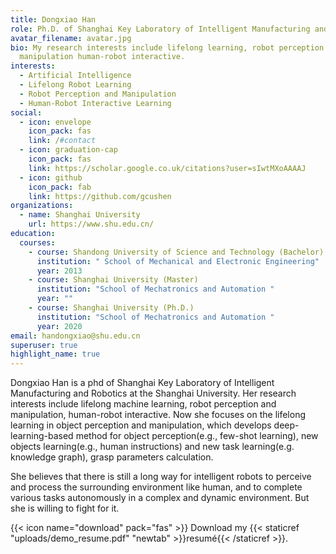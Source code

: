 ```yaml
---
title: Dongxiao Han
role: Ph.D. of Shanghai Key Laboratory of Intelligent Manufacturing and Robotics
avatar_filename: avatar.jpg
bio: My research interests include lifelong learning, robot perception and
  manipulation human-robot interactive.
interests:
  - Artificial Intelligence
  - Lifelong Robot Learning
  - Robot Perception and Manipulation
  - Human-Robot Interactive Learning
social:
  - icon: envelope
    icon_pack: fas
    link: /#contact
  - icon: graduation-cap
    icon_pack: fas
    link: https://scholar.google.co.uk/citations?user=sIwtMXoAAAAJ
  - icon: github
    icon_pack: fab
    link: https://github.com/gcushen
organizations:
  - name: Shanghai University
    url: https://www.shu.edu.cn/
education:
  courses:
    - course: Shandong University of Science and Technology (Bachelor)
      institution: " School of Mechanical and Electronic Engineering"
      year: 2013
    - course: Shanghai University (Master)
      institution: "School of Mechatronics and Automation "
      year: ""
    - course: Shanghai University (Ph.D.)
      institution: "School of Mechatronics and Automation "
      year: 2020
email: handongxiao@shu.edu.cn
superuser: true
highlight_name: true
---
```

Dongxiao Han  is a phd of Shanghai Key Laboratory of Intelligent Manufacturing and Robotics at the Shanghai University. Her research interests include lifelong machine learning, robot perception and manipulation, human-robot interactive. Now she focuses on the lifelong learning in object perception and manipulation, which develops deep-learning-based method for object perception(e.g., few-shot learning), new objects learning(e.g., human instructions) and new task learning(e.g. knowledge graph), grasp parameters calculation.

She believes that there is still a long way for intelligent robots to perceive and process the surrounding environment like human, and to complete various tasks autonomously in a complex and dynamic environment. But she is willing to fight for it.

{{< icon name="download" pack="fas" >}} Download my {{< staticref "uploads/demo_resume.pdf" "newtab" >}}resumé{{< /staticref >}}.